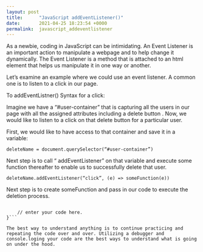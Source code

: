 ```yaml
---
layout: post
title:      "JavaScript addEventListener()"
date:       2021-04-25 18:23:54 +0000
permalink:  javascript_addeventlistener
---
```



As a newbie, coding in JavaScript can be intimidating. An Event Listener is an important action to manipulate a webpage and to help change it dynamically.  The Event Listener is a method that is attached to an html element that helps us manipulate it in one way or another. 

Let’s examine an example where we could use an event listener. A common one is to listen to a click in our page. 

To addEventListner() Syntax for a click: 

Imagine we have a “#user-container” that is capturing all the users in our page with all the assigned attributes including a delete button . Now, we would like to listen to a click on that delete button for a particular user. 

First, we would like to have access to that container and save it  in a variable: 

```deleteName = document.querySelector(“#user-container”)``` 

Next step is to call “ addEventListener” on that variable and execute some function thereafter to enable us to successfully delete that user. 

```deleteName.addEventListener(“click”, (e) => someFunction(e))```

Next step is to create someFunction and pass in our code to execute the deletion process. 

```function someFunction(e) {
	
	// enter your code here. 
}```

The best way to understand anything is to continue practicing and repeating the code over and over. Utilizing a debugger and console.loging your code are the best ways to understand what is going on under the hood.  
